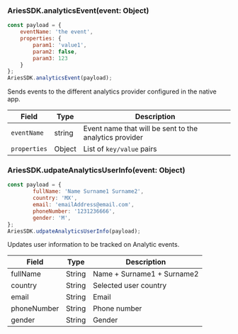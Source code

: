 ### AriesSDK.analyticsEvent(event: Object)

```js readonly
const payload = {
    eventName: 'the event',
    properties: {
        param1: 'value1',
        param2: false,
        param3: 123
    }
};
AriesSDK.analyticsEvent(payload);
```
Sends events to the different analytics provider configured in the native app.

| Field | Type | Description |
| ----- | ---- | ----------- |
| `eventName` | string | Event name that will be sent to the analytics provider |
| `properties` | Object | List of `key/value` pairs |

### AriesSDK.udpateAnalyticsUserInfo(event: Object)

```js readonly
const payload = {
        fullName: 'Name Surname1 Surname2',
        country: 'MX',
        email: 'emailAddress@email.com',
        phoneNumber: '1231236666',
        gender: 'M',
};
AriesSDK.udpateAnalyticsUserInfo(payload);
```
Updates user information to be tracked on Analytic events.

| Field | Type | Description |
| ----- | ---- | ----------- |
|  fullName | String | Name + Surname1 + Surname2  |
|  country | String | Selected user country  |
|  email | String | Email  |
|  phoneNumber | String | Phone number  |
|  gender | String | Gender  |
